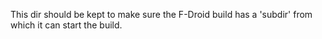 This dir should be kept to make sure the F-Droid build has a 'subdir' from which it can start the build.
